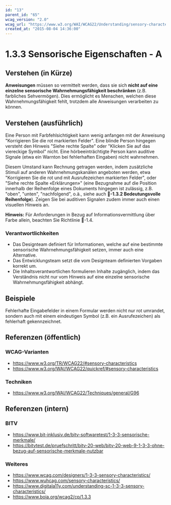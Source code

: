 ```yaml
---
id: "13"
parent_id: "65"
wcag_version: "2.0"
wcag_url: "https://www.w3.org/WAI/WCAG22/Understanding/sensory-characteristics.html"
created_at: "2015-08-04 14:36:00"
---
```


# 1.3.3 Sensorische Eigenschaften - A

## Verstehen (in Kürze)

**Anweisungen** müssen so vermittelt werden, dass sie sich **nicht auf eine einzelne sensorische Wahrnehmungsfähigkeit beschränken** (z.B. farbliches Sehvermögen). Dies ermöglicht es Menschen, welchen diese Wahrnehmungsfähigkeit fehlt, trotzdem alle Anweisungen verarbeiten zu können.

## Verstehen (ausführlich)

Eine Person mit Farbfehlsichtigkeit kann wenig anfangen mit der Anweisung "Korrigieren Sie die rot markierten Felder". Eine blinde Person hingegen versteht den Hinweis "Siehe rechte Spalte" oder "Klicken Sie auf das viereckige Symbol" nicht. Eine hörbeeinträchtigte Person kann auditive Signale (etwa ein Warnton bei fehlerhaften Eingaben) nicht wahrnehmen.

Diesem Umstand kann Rechnung getragen werden, indem zusätzliche Stimuli auf anderen Wahrnehmungskanälen angeboten werden, etwa "Korrigieren Sie die rot und mit Ausrufezeichen markierten Felder", oder "Siehe rechte Spalte «Erklärungen»" (eine Bezugnahme auf die Position innerhalb der Reihenfolge eines Dokuments hingegen ist zulässig, z.B. "oben", "unten", "nachfolgend", o.ä., siehe auch **📜-1.3.2 Bedeutungsvolle Reihenfolge**). Zeigen Sie bei auditiven Signalen zudem immer auch einen visuellen Hinweis an.

**Hinweis:** Für Anforderungen in Bezug auf Informationsvermittlung über Farbe allein, beachten Sie Richtlinie 📜-1.4.

### Verantwortlichkeiten

- Das Designteam definiert für Informationen, welche auf eine bestimmte sensorische Wahrnehmungsfähigkeit setzen, immer auch eine Alternative.
- Das Entwicklungsteam setzt die vom Designteam definierten Vorgaben korrekt um.
- Die Inhaltsverantwortlichen formulieren Inhalte zugänglich, indem das Verständnis nicht nur vom Hinweis auf eine einzelne sensorische Wahrnehmungsfähigkeit abhängt.

## Beispiele

Fehlerhafte Eingabefelder in einem Formular werden nicht nur rot umrandet, sondern auch mit einem eindeutigen Symbol (z.B. ein Ausrufezeichen) als fehlerhaft gekennzeichnet.

## Referenzen (öffentlich)

### WCAG-Varianten
- <https://www.w3.org/TR/WCAG22/#sensory-characteristics>
- <https://www.w3.org/WAI/WCAG22/quickref/#sensory-characteristics>

### Techniken
- <https://www.w3.org/WAI/WCAG22/Techniques/general/G96>

## Referenzen (intern)

### BITV
- <https://www.bit-inklusiv.de/bitv-softwaretest/1-3-3-sensorische-merkmale/>
- <https://bitvtest.de/pruefschritt/bitv-20-web/bitv-20-web-9-1-3-3-ohne-bezug-auf-sensorische-merkmale-nutzbar>

### Weiteres
- <https://www.wcag.com/designers/1-3-3-sensory-characteristics/>
- <https://www.wuhcag.com/sensory-characteristics/>
- <https://www.digitala11y.com/understanding-sc-1-3-3-sensory-characteristics/>
- <https://www.boia.org/wcag2/cp/1.3.3>